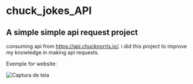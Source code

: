 # chuck_jokes_API
## A simple simple api request project 

consuming api from https://api.chucknorris.io/.
i did this project to improve my knowledge in making api requests.

Exemple for website:

![Captura de tela ](https://user-images.githubusercontent.com/105306316/207717910-9bc61405-9de6-4958-97cb-177d9e049534.png)
